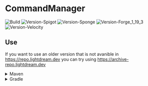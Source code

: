 # CommandManager

![Build](https://github.com/L1ghtDream/CommandManager/actions/workflows/build.yml/badge.svg)
![Version-Spigot](https://img.shields.io/badge/Version%20Spigot-3.0.7-red.svg)
![Version-Sponge](https://img.shields.io/badge/Version%20Sponge-2.0.7-red.svg)
![Version-Forge_1_19_3](https://img.shields.io/badge/Version%20Forge%201.19.3-2.0.7-red.svg)
![Version-Velocity](https://img.shields.io/badge/Version%20Velocity-2.0.11-red.svg)

## Use

If you want to use an older version that is not avanible in https://repo.lightdream.dev you can try using https://archive-repo.lightdream.dev

<details>
  <summary>Maven</summary><blockquote>
  <details><summary>repo.lightdream.dev</summary>

```xml
<repositories>
    <repository>
        <id>lightdream-repo</id>
        <url>https://repo.lightdream.dev/</url>
    </repository>
</repositories>
```

```xml
<dependenies>
    <dependency>
        <groupId>dev.lightdream</groupId>
        <artifactId>command-manager-spigot</artifactId>
        <version>3.0.7</version>
    </dependency>
    <dependency>
        <groupId>dev.lightdream</groupId>
        <artifactId>command-manager-sponge</artifactId>
        <version>2.0.7</version>
    </dependency>
    <dependency>
        <groupId>dev.lightdream</groupId>
        <artifactId>command-manager-forge-1-19-3</artifactId>
        <version>2.0.7</version>
    </dependency>
    <dependency>
        <groupId>dev.lightdream</groupId>
        <artifactId>command-manager-velocity</artifactId>
        <version>2.0.11</version>
    </dependency>
</dependenies>
```

  </details>

  <details><summary  style="padding-left:25px">jitpack.io</summary>

```xml
<repositories>
    <repository>
        <id>jitpack.io</id>
        <url>https://jitpack.io</url>
    </repository>
</repositories>
```

```xml
<dependencies>
    <dependency>
        <groupId>com.github.L1ghtDream</groupId>
        <artifactId>command-manager-spigot</artifactId>
        <version>3.0.7</version>
    </dependency>
    <dependency>
        <groupId>com.github.L1ghtDream</groupId>
        <artifactId>command-manager-sponge</artifactId>
        <version>2.0.7</version>
    </dependency>
    <dependency>
        <groupId>com.github.L1ghtDream</groupId>
        <artifactId>command-manager-forge-1-19-3</artifactId>
        <version>2.0.7</version>
    </dependency>
    <dependency>
        <groupId>com.github.L1ghtDream</groupId>
        <artifactId>command-manager-velocity</artifactId>
        <version>2.0.11</version>
    </dependency>
</dependencies>
```

</blockquote></details>

</details>

<details><summary>Gradle</summary><blockquote>

  <details><summary>Groovy</summary><blockquote>

  <details><summary>repo.lightdream.dev</summary>

```groovy
repositories {
    maven("https://repo.lightdream.dev/")
}
```

```groovy
dependencies {
    implementation "dev.lightdream:command-manager-spigot:3.0.7"
    implementation "dev.lightdream:command-manager-sponge:2.0.7"
    implementation "dev.lightdream:command-manager-forge-1-19-3:2.0.7"
    implementation "dev.lightdream:command-manager-velocity:2.0.11"
}
```
  </details>

  <details><summary>jitpack.io</summary>

```groovy
repositories {
    maven { url "https://jitpack.io" }
}
```

```groovy
dependencies {
    implementation "com.github.L1ghtDream:command-manager-spigot:3.0.7"
    implementation "com.github.L1ghtDream:command-manager-sponge:2.0.7"
    implementation "com.github.L1ghtDream:command-manager-forge-1-19-3:2.0.7"
    implementation "com.github.L1ghtDream:command-manager-velocity:2.0.11"
}
```
  </details>
</blockquote></details>

  <details>
    <summary>Kotlin</summary><blockquote>

  <details>
<summary>repo.lightdream.dev</summary>

```groovy
repositories {
    maven { url "https://repo.lightdream.dev/" }
}
```

```groovy
dependencies {
    implementation("dev.lightdream:command-manager-spigot:3.0.7")
    implementation("dev.lightdream:command-manager-sponge:2.0.7")
    implementation("dev.lightdream:command-manager-forge-1-19-3:2.0.7")
    implementation("dev.lightdream:command-manager-velocity:2.0.11")
}
```
  </details>
  <details>
  <summary style="padding-left:50px">jitpack.io</summary>

```kotlin
repositories {
    maven("https://jitpack.io")
}
```

```kotlin
dependencies {
    implementation("com.github.L1ghtDream:command-manager-spigot:3.0.7")
    implementation("com.github.L1ghtDream:command-manager-sponge:2.0.7")
    implementation("com.github.L1ghtDream:command-manager-forge-1-19-3:2.0.7")
    implementation("com.github.L1ghtDream:command-manager-velocity:2.0.11")
}
```



</details>

  </blockquote></details>

</blockquote></details>





